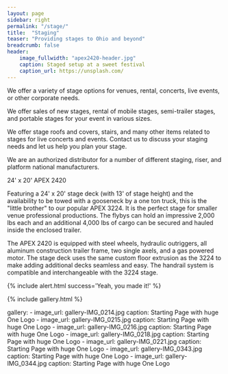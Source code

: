 ```yaml
---
layout: page
sidebar: right
permalink: "/stage/"
title:  "Staging"
teaser: "Providing stages to Ohio and beyond"
breadcrumb: false
header:
    image_fullwidth: "apex2420-header.jpg"
    caption: Staged setup at a sweet festival
    caption_url: https://unsplash.com/
---
```

We offer a variety of stage options for venues, rental, concerts, live events, or other corporate needs.

We offer sales of new stages, rental of mobile stages, semi-trailer stages, and portable stages for your event in various sizes.

We offer stage roofs and covers, stairs, and many other items related to stages for live concerts and events.  Contact us to discuss your staging needs and let us help you plan your stage.

We are an authorized distributor for a number of different staging, riser, and platform national manufacturers.
 


24' x 20'
APEX 2420

Featuring a 24' x 20' stage deck (with 13' of stage height) and the availability to be towed with a gooseneck by a one ton truck, this is the "little brother" to our popular APEX 3224. It is the perfect stage for smaller venue professional productions. The flybys can hold an impressive 2,000 lbs each and an additional 4,000 lbs of cargo can be secured and hauled inside the enclosed trailer.

The APEX 2420 is equipped with steel wheels, hydraulic outriggers, all aluminum construction trailer frame, two single axels, and a gas powered motor. The stage deck uses the same custom floor extrusion as the 3224 to make adding additional decks seamless and easy. The handrail system is compatible and interchangeable with the 3224 stage.

{% include alert.html success='Yeah, you made it!' %}

{% include gallery.html %}

gallery:
    - image_url: gallery-IMG_0214.jpg
       caption: Starting Page with huge One Logo
    - image_url: gallery-IMG_0215.jpg
       caption: Starting Page with huge One Logo
    - image_url: gallery-IMG_0216.jpg
       caption: Starting Page with huge One Logo
    - image_url: gallery-IMG_0218.jpg
       caption: Starting Page with huge One Logo
    - image_url: gallery-IMG_0221.jpg
       caption: Starting Page with huge One Logo
    - image_url: gallery-IMG_0343.jpg
       caption: Starting Page with huge One Logo
    - image_url: gallery-IMG_0344.jpg
       caption: Starting Page with huge One Logo
     
       